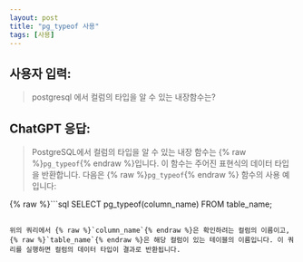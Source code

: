 ```yaml
---
layout: post
title: "pg_typeof 사용"
tags: [사용]
---
```


## 사용자 입력:
> postgresql 에서 컬럼의 타입을 알 수 있는 내장함수는?

## ChatGPT 응답:
> PostgreSQL에서 컬럼의 타입을 알 수 있는 내장 함수는 {% raw %}`pg_typeof`{% endraw %}입니다. 이 함수는 주어진 표현식의 데이터 타입을 반환합니다. 다음은 {% raw %}`pg_typeof`{% endraw %} 함수의 사용 예입니다:

{% raw %}```sql
SELECT pg_typeof(column_name) FROM table_name;
```{% endraw %}

위의 쿼리에서 {% raw %}`column_name`{% endraw %}은 확인하려는 컬럼의 이름이고, {% raw %}`table_name`{% endraw %}은 해당 컬럼이 있는 테이블의 이름입니다. 이 쿼리를 실행하면 컬럼의 데이터 타입이 결과로 반환됩니다.

